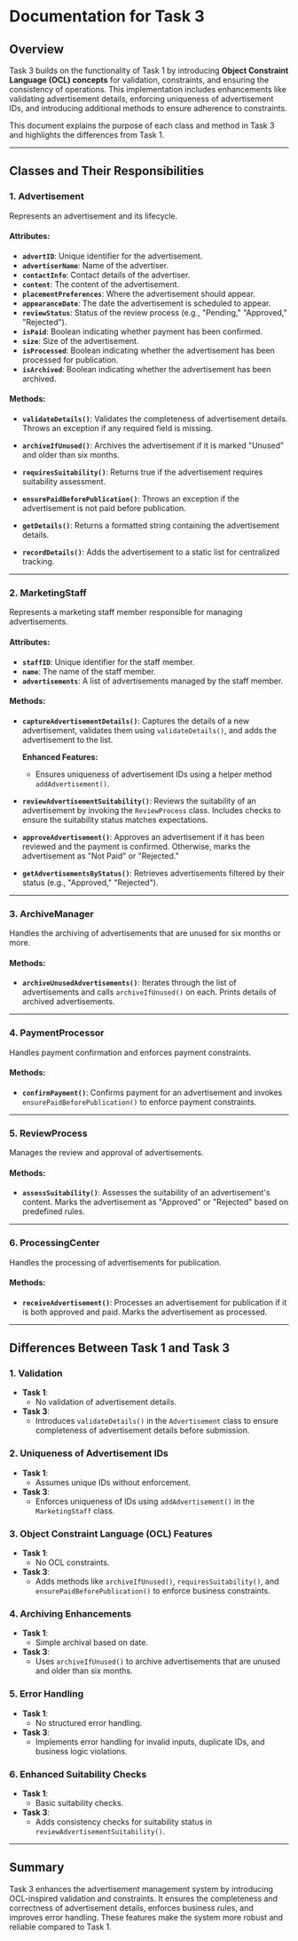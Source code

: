 # Documentation for Task 3

## Overview

Task 3 builds on the functionality of Task 1 by introducing **Object Constraint Language (OCL) concepts** for validation, constraints, and ensuring the consistency of operations. This implementation includes enhancements like validating advertisement details, enforcing uniqueness of advertisement IDs, and introducing additional methods to ensure adherence to constraints.

This document explains the purpose of each class and method in Task 3 and highlights the differences from Task 1.

---

## Classes and Their Responsibilities

### 1. **Advertisement**
Represents an advertisement and its lifecycle.

#### Attributes:
- **`advertID`**: Unique identifier for the advertisement.
- **`advertiserName`**: Name of the advertiser.
- **`contactInfo`**: Contact details of the advertiser.
- **`content`**: The content of the advertisement.
- **`placementPreferences`**: Where the advertisement should appear.
- **`appearanceDate`**: The date the advertisement is scheduled to appear.
- **`reviewStatus`**: Status of the review process (e.g., "Pending," "Approved," "Rejected").
- **`isPaid`**: Boolean indicating whether payment has been confirmed.
- **`size`**: Size of the advertisement.
- **`isProcessed`**: Boolean indicating whether the advertisement has been processed for publication.
- **`isArchived`**: Boolean indicating whether the advertisement has been archived.

#### Methods:
- **`validateDetails()`**:
  Validates the completeness of advertisement details. Throws an exception if any required field is missing.

- **`archiveIfUnused()`**:
  Archives the advertisement if it is marked "Unused" and older than six months.

- **`requiresSuitability()`**:
  Returns true if the advertisement requires suitability assessment.

- **`ensurePaidBeforePublication()`**:
  Throws an exception if the advertisement is not paid before publication.

- **`getDetails()`**:
  Returns a formatted string containing the advertisement details.

- **`recordDetails()`**:
  Adds the advertisement to a static list for centralized tracking.

---

### 2. **MarketingStaff**
Represents a marketing staff member responsible for managing advertisements.

#### Attributes:
- **`staffID`**: Unique identifier for the staff member.
- **`name`**: The name of the staff member.
- **`advertisements`**: A list of advertisements managed by the staff member.

#### Methods:
- **`captureAdvertisementDetails()`**:
  Captures the details of a new advertisement, validates them using `validateDetails()`, and adds the advertisement to the list.

  **Enhanced Features:**
  - Ensures uniqueness of advertisement IDs using a helper method `addAdvertisement()`.

- **`reviewAdvertisementSuitability()`**:
  Reviews the suitability of an advertisement by invoking the `ReviewProcess` class. Includes checks to ensure the suitability status matches expectations.

- **`approveAdvertisement()`**:
  Approves an advertisement if it has been reviewed and the payment is confirmed. Otherwise, marks the advertisement as "Not Paid" or "Rejected."

- **`getAdvertisementsByStatus()`**:
  Retrieves advertisements filtered by their status (e.g., "Approved," "Rejected").

---

### 3. **ArchiveManager**
Handles the archiving of advertisements that are unused for six months or more.

#### Methods:
- **`archiveUnusedAdvertisements()`**:
  Iterates through the list of advertisements and calls `archiveIfUnused()` on each. Prints details of archived advertisements.

---

### 4. **PaymentProcessor**
Handles payment confirmation and enforces payment constraints.

#### Methods:
- **`confirmPayment()`**:
  Confirms payment for an advertisement and invokes `ensurePaidBeforePublication()` to enforce payment constraints.

---

### 5. **ReviewProcess**
Manages the review and approval of advertisements.

#### Methods:
- **`assessSuitability()`**:
  Assesses the suitability of an advertisement's content. Marks the advertisement as "Approved" or "Rejected" based on predefined rules.

---

### 6. **ProcessingCenter**
Handles the processing of advertisements for publication.

#### Methods:
- **`receiveAdvertisement()`**:
  Processes an advertisement for publication if it is both approved and paid. Marks the advertisement as processed.

---

## Differences Between Task 1 and Task 3

### 1. **Validation**
- **Task 1**:
  - No validation of advertisement details.
- **Task 3**:
  - Introduces `validateDetails()` in the `Advertisement` class to ensure completeness of advertisement details before submission.

### 2. **Uniqueness of Advertisement IDs**
- **Task 1**:
  - Assumes unique IDs without enforcement.
- **Task 3**:
  - Enforces uniqueness of IDs using `addAdvertisement()` in the `MarketingStaff` class.

### 3. **Object Constraint Language (OCL) Features**
- **Task 1**:
  - No OCL constraints.
- **Task 3**:
  - Adds methods like `archiveIfUnused()`, `requiresSuitability()`, and `ensurePaidBeforePublication()` to enforce business constraints.

### 4. **Archiving Enhancements**
- **Task 1**:
  - Simple archival based on date.
- **Task 3**:
  - Uses `archiveIfUnused()` to archive advertisements that are unused and older than six months.

### 5. **Error Handling**
- **Task 1**:
  - No structured error handling.
- **Task 3**:
  - Implements error handling for invalid inputs, duplicate IDs, and business logic violations.

### 6. **Enhanced Suitability Checks**
- **Task 1**:
  - Basic suitability checks.
- **Task 3**:
  - Adds consistency checks for suitability status in `reviewAdvertisementSuitability()`.

---

## Summary

Task 3 enhances the advertisement management system by introducing OCL-inspired validation and constraints. It ensures the completeness and correctness of advertisement details, enforces business rules, and improves error handling. These features make the system more robust and reliable compared to Task 1.

